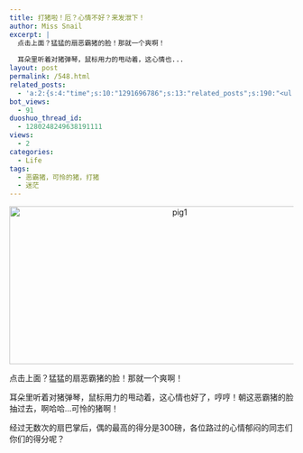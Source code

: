 ```yaml
---
title: 打猪啦！厄？心情不好？来发泄下！
author: Miss Snail
excerpt: |
  点击上面？猛猛的扇恶霸猪的脸！那就一个爽啊！
  
  耳朵里听着对猪弹琴，鼠标用力的甩动着，这心情也...
layout: post
permalink: /548.html
related_posts:
  - 'a:2:{s:4:"time";s:10:"1291696786";s:13:"related_posts";s:190:"<ul class="related_post"><li><a href="http://blog.80aj.com/2009/10/09/%e8%9c%97%e7%89%9b%e5%b0%8f%e5%a7%90%e5%8a%a0%e6%b2%b9/" title="蜗牛小姐加油!">蜗牛小姐加油!</a></li></ul>";}'
bot_views:
  - 91
duoshuo_thread_id:
  - 1280248249638191111
views:
  - 2
categories:
  - Life
tags:
  - 恶霸猪，可怜的猪，打猪
  - 迷茫
---
```

<p style="text-align: center;">
  <a href="http://img.flash.tom.com/flashlink/flash_swf/f/flash_comicren/1107491113_77742.swf"><img class="aligncenter size-full wp-image-554" title="pig1" src="http://www.80aj.com/wp-content/uploads/2009/10/pig1.jpg" alt="pig1" width="588" height="280" /></a>
</p>

点击上面？猛猛的扇恶霸猪的脸！那就一个爽啊！

耳朵里听着对猪弹琴，鼠标用力的甩动着，这心情也好了，哼哼！朝这恶霸猪的脸抽过去，啊哈哈&#8230;可怜的猪啊！

经过无数次的扇巴掌后，偶的最高的得分是300磅，各位路过的心情郁闷的同志们你们的得分呢？